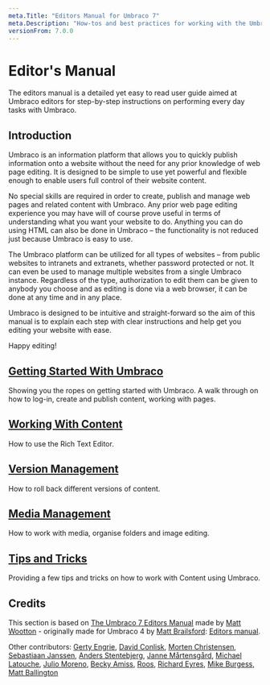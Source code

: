 ```yaml
---
meta.Title: "Editors Manual for Umbraco 7"
meta.Description: "How-tos and best practices for working with the Umbraco backoffice as a content editor."
versionFrom: 7.0.0
---
```


# Editor's Manual

The editors manual is a detailed yet easy to read user guide aimed at Umbraco editors for step-by-step instructions on performing every day tasks with Umbraco.

## Introduction

Umbraco is an information platform that allows you to quickly publish information onto a website without the need for any prior knowledge of web page editing. It is designed to be simple to use yet powerful and flexible enough to enable users full control of their website content.

No special skills are required in order to create, publish and manage web pages and related content with Umbraco. Any prior web page editing experience you may have will of course prove useful in terms of understanding what you want your website to do. Anything you can do using HTML can also be done in Umbraco – the functionality is not reduced just because Umbraco is easy to use.

The Umbraco platform can be utilized for all types of websites – from public websites to intranets and extranets, whether password protected or not. It can even be used to manage multiple websites from a single Umbraco instance. Regardless of the type, authorization to edit them can be given to anybody you choose and as editing is done via a web browser, it can be done at any time and in any place.

Umbraco is designed to be intuitive and straight-forward so the aim of this manual is to explain each step with clear instructions and help get you editing your website with ease.

Happy editing!

## [Getting Started With Umbraco](Getting-Started-With-Umbraco/index-v7.md)

Showing you the ropes on getting started with Umbraco. A walk through on how to log-in, create and publish content, working with pages.

## [Working With Content](Working-With-Content/index-v7.md)

How to use the Rich Text Editor.

## [Version Management](Version-Management/index-v7.md)

How to roll back different versions of content.

## [Media Management](Media-Management/index-v7.md)

How to work with media, organise folders and image editing.

## [Tips and Tricks](Tips-and-Tricks/index-v7.md)

Providing a few tips and tricks on how to work with Content using Umbraco.

## Credits

This section is based on [The Umbraco 7 Editors Manual](https://our.umbraco.com/packages/website-utilities/umbraco-7-editors-manual/) made by [Matt Wootton](https://our.umbraco.com/member/75690) - originally made for Umbraco 4 by [Matt Brailsford](https://our.umbraco.com/member/5518): [Editors manual](https://our.umbraco.com/packages/website-utilities/editors-manual/).

Other contributors: [Gerty Engrie](https://our.umbraco.com/member/1833), [David Conlisk](https://our.umbraco.com/member/1908), [Morten Christensen](https://our.umbraco.com/member/2368), [Sebastiaan Janssen](https://our.umbraco.com/member/4576), [Anders Stentebjerg](https://our.umbraco.com/member/4786), [Janne Mårtensgård](https://our.umbraco.com/member/6078), [Michael Latouche](https://our.umbraco.com/member/6353), [Julio Moreno](https://our.umbraco.com/member/10655), [Becky Amiss](https://our.umbraco.com/member/70297), [Roos](https://our.umbraco.com/member/97144), [Richard Eyres](https://our.umbraco.com/member/10416), [Mike Burgess](https://our.umbraco.com/member/130732), [Matt Ballington](https://our.umbraco.com/member/130734)
